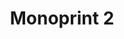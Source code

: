 ---
ee_id_thing: '214'
site: '1'
type: '2'
inv_num: 2008-013
url: 2008-013-monoprint-2
title: 'Monoprint 2 '
year: '2008'
display_year: '2008'
medium: Unique three-color process silkscreen on custom watermarked paper
dims: 42 x 32 inches
pitch: Poorly done C-M-Y silkscreens.
ps: ''
live_url: ''
related: ''
youtube: ''
related_code: ''
imgs: Monoprint-2-2008-013-full-database-ih.jpg
subheading: ''
download: ''
add_credit: ''
commission: ''
layout: things-i-made
---